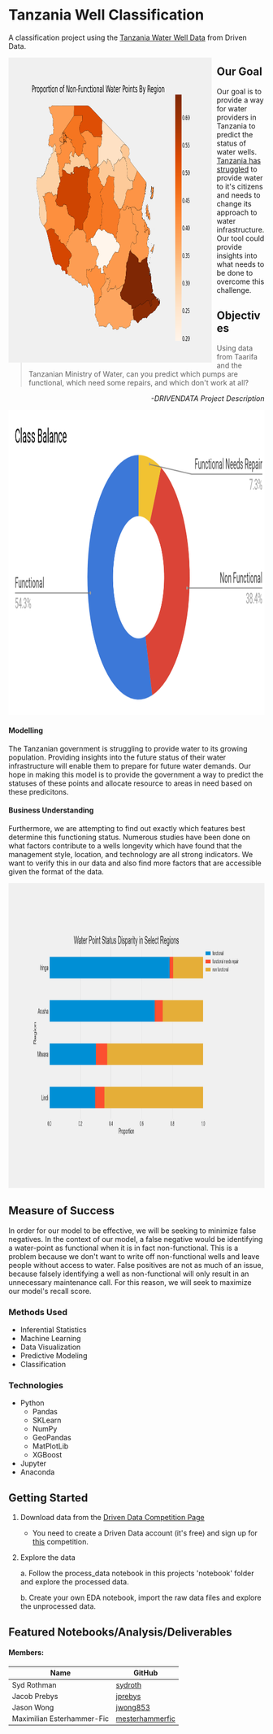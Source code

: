 # Tanzania Well Classification
A classification project using the [Tanzania Water Well Data](https://www.drivendata.org/competitions/7/pump-it-up-data-mining-the-water-table/page/23/) from Driven Data.





<img src="reports/figures/images/image1.png"
     alt="Markdown Monster icon"
     style="float: left; margin-right: 10px;" 
     width="400" height="600"/>
     
## Our Goal
Our goal is to provide a way for water providers in Tanzania to predict the status of water wells. [Tanzania has struggled](https://water.org/our-impact/where-we-work/tanzania/) to provide water to it's citizens and needs to change its approach to water infrastructure. Our tool could provide insights into what needs to be done to overcome this challenge. 




## Objectives
>Using data from Taarifa and the Tanzanian Ministry of Water, can you predict which pumps are functional, which need some repairs, and which don't work at all?  
<p style="text-align:right;"><i>-DRIVENDATA Project Description</i></p>
<p style="text-align:center;">
    <img src="reports/figures/images/image2.png"
     style="text-align: center;"
     alt="Markdown Monster icon"
     width="600" height="600"/>
</p>


#### Modelling
 The Tanzanian government is struggling to provide water to its growing population. Providing insights into the future status of their water infrastructure will enable them to prepare for future water demands. Our hope in making this model is to provide the government a way to predict the statuses of these points and allocate resource to areas in need based on these predicitons.

#### Business Understanding
Furthermore, we are attempting to find out exactly which features best determine this functioning status. Numerous studies have been done on what factors contribute to a wells longevity which have found that the management style, location, and technology are all strong indicators. We want to verify this in our data and also find more factors that are accessible given the format of the data.
<p style="text-align:center;">
    <img src="reports/figures/images/image3.png"
     style="text-align: center;"
     alt="Markdown Monster icon"
     style="float: left;"
     width="600" height="600"/>
</p>



## Measure of Success
In order for our model to be effective, we will be seeking to minimize false negatives. In the context of our model, a false negative would be identifying a water-point as functional when it is in fact non-functional. This is a problem because we don't want to write off non-functional wells and leave people without access to water. False positives are not as much of an issue, because falsely identifying a well as non-functional will only result in an unnecessary maintenance call. For this reason, we will seek to maximize our model's recall score.


### Methods Used
* Inferential Statistics
* Machine Learning
* Data Visualization
* Predictive Modeling
* Classification


### Technologies
- Python
    - Pandas
    - SKLearn
    - NumPy
    - GeoPandas
    - MatPlotLib
    - XGBoost
- Jupyter
- Anaconda


## Getting Started
1. Download data from the [Driven Data Competition Page](https://www.drivendata.org/competitions/7/pump-it-up-data-mining-the-water-table/data/)
    - You need to create a Driven Data account (it's free) and sign up for [this](https://www.drivendata.org/competitions/7/pump-it-up-data-mining-the-water-table/) competition.


2. Explore the data

    a. Follow the process_data notebook in this projects 'notebook' folder and explore the processed data.

    b. Create your own EDA notebook, import the raw data files and explore the unprocessed data.

## Featured Notebooks/Analysis/Deliverables





#### Members:

|         Name             |                  GitHub               | 
|--------------------------|----------------------------------|
|Syd Rothman               |  [sydroth](https://github.com/sydroth)|
|Jacob Prebys              | [jprebys](https://github.com/jprebys)|
|Jason Wong                | [jwong853](https://github.com/jwong853)|
|Maximilian Esterhammer-Fic| [mesterhammerfic](https://github.com/mesterhammerfic)|
